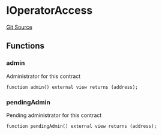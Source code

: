 # IOperatorAccess
[Git Source](https://github.com/malda-protocol/malda-lending/blob/00d040411754d9ec62fde1c26b93be292ca3e328/src\interfaces\IOperator.sol)


## Functions
### admin

Administrator for this contract


```solidity
function admin() external view returns (address);
```

### pendingAdmin

Pending administrator for this contract


```solidity
function pendingAdmin() external view returns (address);
```

